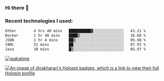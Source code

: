 ### Hi there 👋

### Recent technologies I used:
<!--START_SECTION:waka-->

```txt
Other        4 hrs 40 mins   ██████████▓░░░░░░░░░░░░░░   43.21 %
Docker       1 hr 48 mins    ████▒░░░░░░░░░░░░░░░░░░░░   16.68 %
JSON         1 hr 4 mins     ██▒░░░░░░░░░░░░░░░░░░░░░░   09.98 %
YAML         51 mins         ██░░░░░░░░░░░░░░░░░░░░░░░   07.93 %
Java         38 mins         █▒░░░░░░░░░░░░░░░░░░░░░░░   05.97 %
```

<!--END_SECTION:waka-->
[![wakatime](https://wakatime.com/badge/user/fe50d444-0cee-4d14-a0b3-b9e8509eb4d0.svg)](https://wakatime.com/@fe50d444-0cee-4d14-a0b3-b9e8509eb4d0)

[![An image of @rakharan's Holopin badges, which is a link to view their full Holopin profile](https://holopin.me/rakharan)](https://holopin.io/@rakharan)
